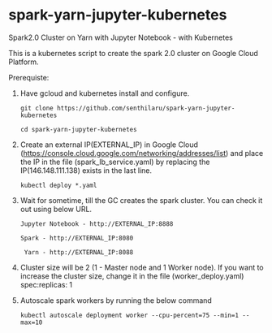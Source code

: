 # spark-yarn-jupyter-kubernetes
Spark2.0 Cluster on Yarn with Jupyter Notebook - with Kubernetes 

This is a kubernetes script to create the spark 2.0  cluster on Google Cloud Platform.

Prerequiste: 
  1. Have gcloud and kubernetes install and configure.
  
      `git clone https://github.com/senthilaru/spark-yarn-jupyter-kubernetes`
      
     `cd spark-yarn-jupyter-kubernetes`
     
  2. Create an external IP(EXTERNAL_IP) in Google Cloud (https://console.cloud.google.com/networking/addresses/list) and place the IP in the file (spark_lb_service.yaml) by replacing the IP(146.148.111.138) exists in the last line.
    
       `kubectl deploy *.yaml`
  3. Wait for sometime, till the GC creates the spark cluster. You can check it out using below URL.
  
      `Jupyter Notebook - http://EXTERNAL_IP:8888`
      
      `Spark - http://EXTERNAL_IP:8080`
      
     ` Yarn - http://EXTERNAL_IP:8088`
     
  4. Cluster size will be 2 (1 - Master node and 1 Worker node). If you want to increase the cluster size, change it in the file (worker_deploy.yaml) spec:replicas: 1
  
  5. Autoscale spark workers by running the below command
  
      `kubectl autoscale deployment worker --cpu-percent=75 --min=1 --max=10`
  
